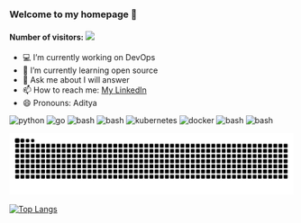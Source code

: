 ### Welcome to my homepage 👋

#### Number of visitors: ![](https://visitor-badge.glitch.me/badge?page_id=adityaKumar9006.adityaKumar9006)
- 💻 I’m currently working on DevOps
- 🌱 I’m currently learning open source
- 💬 Ask me about I will answer
- 📫 How to reach me: [My LinkedIn](https://www.linkedin.com/in/adityak9006)
- 😄 Pronouns: Aditya


<p align="left">
  
  <img src="https://img.shields.io/badge/Python-FFD43B?style=for-the-badge&logo=python&logoColor=blue" alt="python" style="max-width:100%;">
  <img src="https://img.shields.io/badge/Node.js-339933?style=for-the-badge&logo=nodedotjs&logoColor=white" alt="go" style="max-width:100%;">
  <img src="https://img.shields.io/badge/GNU%20Bash-4EAA25?style=for-the-badge&logo=GNU%20Bash&logoColor=white" alt="bash" style="max-width:100%;">
  <img src="https://img.shields.io/badge/JavaScript-323330?style=for-the-badge&logo=javascript&logoColor=F7DF1E" alt="bash" style="max-width:100%;">
  <img src="https://img.shields.io/badge/kubernetes-326ce5.svg?&style=for-the-badge&logo=kubernetes&logoColor=white" alt="kubernetes" style="max-width:100%;">
  <img src="https://img.shields.io/badge/Docker-2CA5E0?style=for-the-badge&logo=docker&logoColor=white" alt="docker" style="max-width:100%;">
  <img src="https://img.shields.io/badge/React-20232A?style=for-the-badge&logo=react&logoColor=61DAFB" alt="bash" style="max-width:100%;">
  <img src="https://img.shields.io/badge/Terraform-7B42BC?style=for-the-badge&logo=terraform&logoColor=white" alt="bash" style="max-width:100%;">
</p>


![github contribution grid snake animation](https://raw.githubusercontent.com/yxxhero/yxxhero/output/github-contribution-grid-snake.svg)


[![Top Langs](https://github-readme-stats.vercel.app/api/top-langs/?username=adityaKumar9006)](https://github.com/adityaKumar9006/github-readme-stats)


